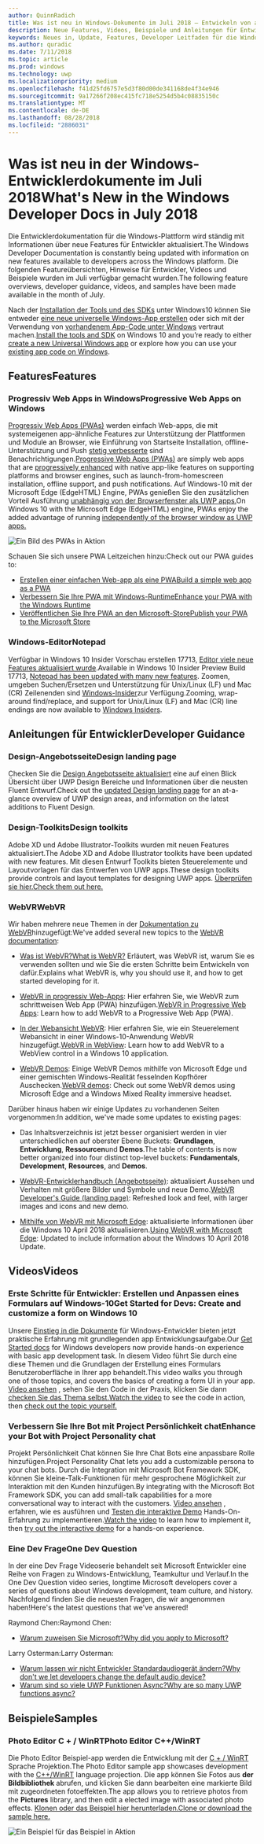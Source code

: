 ```yaml
---
author: QuinnRadich
title: Was ist neu in Windows-Dokumente im Juli 2018 – Entwickeln von apps UWP
description: Neue Features, Videos, Beispiele und Anleitungen für Entwickler wurden in der Windows-10-Entwicklerdokumentation für Juli 2018 hinzugefügt.
keywords: Neues in, Update, Features, Developer Leitfaden für die Windows-10, Juli
ms.author: quradic
ms.date: 7/11/2018
ms.topic: article
ms.prod: windows
ms.technology: uwp
ms.localizationpriority: medium
ms.openlocfilehash: f41d25fd6757e5d3f80d00de341168de4f34e946
ms.sourcegitcommit: 9a17266f208ec415fc718e5254d5b4c08835150c
ms.translationtype: MT
ms.contentlocale: de-DE
ms.lasthandoff: 08/28/2018
ms.locfileid: "2886031"
---
```

# <a name="whats-new-in-the-windows-developer-docs-in-july-2018"></a><span data-ttu-id="68a33-104">Was ist neu in der Windows-Entwicklerdokumente im Juli 2018</span><span class="sxs-lookup"><span data-stu-id="68a33-104">What's New in the Windows Developer Docs in July 2018</span></span>

<span data-ttu-id="68a33-105">Die Entwicklerdokumentation für die Windows-Plattform wird ständig mit Informationen über neue Features für Entwickler aktualisiert.</span><span class="sxs-lookup"><span data-stu-id="68a33-105">The Windows Developer Documentation is constantly being updated with information on new features available to developers across the Windows platform.</span></span> <span data-ttu-id="68a33-106">Die folgenden Featureübersichten, Hinweise für Entwickler, Videos und Beispiele wurden im Juli verfügbar gemacht wurden.</span><span class="sxs-lookup"><span data-stu-id="68a33-106">The following feature overviews, developer guidance, videos, and samples have been made available in the month of July.</span></span>

<span data-ttu-id="68a33-107">Nach der [Installation der Tools und des SDKs](http://go.microsoft.com/fwlink/?LinkId=821431) unter Windows10 können Sie entweder [eine neue universelle Windows-App erstellen](../get-started/create-uwp-apps.md) oder sich mit der Verwendung von [vorhandenem App-Code unter Windows](../porting/index.md) vertraut machen.</span><span class="sxs-lookup"><span data-stu-id="68a33-107">[Install the tools and SDK](http://go.microsoft.com/fwlink/?LinkId=821431) on Windows 10 and you’re ready to either [create a new Universal Windows app](../get-started/create-uwp-apps.md) or explore how you can use your [existing app code on Windows](../porting/index.md).</span></span>

## <a name="features"></a><span data-ttu-id="68a33-108">Features</span><span class="sxs-lookup"><span data-stu-id="68a33-108">Features</span></span>

### <a name="progressive-web-apps-on-windows"></a><span data-ttu-id="68a33-109">Progressiv Web Apps in Windows</span><span class="sxs-lookup"><span data-stu-id="68a33-109">Progressive Web Apps on Windows</span></span>

<span data-ttu-id="68a33-110">[Progressiv Web Apps (PWAs)](https://developer.microsoft.com/windows/pwa) werden einfach Web-apps, die mit systemeigenen app-ähnliche Features zur Unterstützung der Plattformen und Module an Browser, wie Einführung von Startseite Installation, offline-Unterstützung und Push [stetig verbesserte](https://wikipedia.org/wiki/Progressive_enhancement) sind Benachrichtigungen.</span><span class="sxs-lookup"><span data-stu-id="68a33-110">[Progressive Web Apps (PWAs)](https://developer.microsoft.com/windows/pwa) are simply web apps that are [progressively enhanced](https://wikipedia.org/wiki/Progressive_enhancement) with native app-like features on supporting platforms and browser engines, such as launch-from-homescreen installation, offline support, and push notifications.</span></span> <span data-ttu-id="68a33-111">Auf Windows-10 mit der Microsoft Edge (EdgeHTML) Engine, PWAs genießen Sie den zusätzlichen Vorteil Ausführung [unabhängig von der Browserfenster als UWP apps.](https://docs.microsoft.com/microsoft-edge/progressive-web-apps/windows-features)</span><span class="sxs-lookup"><span data-stu-id="68a33-111">On Windows 10 with the Microsoft Edge (EdgeHTML) engine, PWAs enjoy the added advantage of running [independently of the browser window as UWP apps.](https://docs.microsoft.com/microsoft-edge/progressive-web-apps/windows-features)</span></span>

![Ein Bild des PWAs in Aktion](images/progressive-web-apps.jpg)

<span data-ttu-id="68a33-113">Schauen Sie sich unsere PWA Leitzeichen hinzu:</span><span class="sxs-lookup"><span data-stu-id="68a33-113">Check out our PWA guides to:</span></span>

* [<span data-ttu-id="68a33-114">Erstellen einer einfachen Web-app als eine PWA</span><span class="sxs-lookup"><span data-stu-id="68a33-114">Build a simple web app as a PWA</span></span>](https://docs.microsoft.com/microsoft-edge/progressive-web-apps/get-started)
* [<span data-ttu-id="68a33-115">Verbessern Sie Ihre PWA mit Windows-Runtime</span><span class="sxs-lookup"><span data-stu-id="68a33-115">Enhance your PWA with the Windows Runtime</span></span>](https://docs.microsoft.com/en-us/microsoft-edge/progressive-web-apps/windows-features)
* [<span data-ttu-id="68a33-116">Veröffentlichen Sie Ihre PWA an den Microsoft-Store</span><span class="sxs-lookup"><span data-stu-id="68a33-116">Publish your PWA to the Microsoft Store</span></span>](https://docs.microsoft.com/microsoft-edge/progressive-web-apps/microsoft-store)

### <a name="notepad"></a><span data-ttu-id="68a33-117">Windows-Editor</span><span class="sxs-lookup"><span data-stu-id="68a33-117">Notepad</span></span>

<span data-ttu-id="68a33-118">Verfügbar in Windows 10 Insider Vorschau erstellen 17713, [Editor viele neue Features aktualisiert wurde](http://aka.ms/ant-man).</span><span class="sxs-lookup"><span data-stu-id="68a33-118">Available in Windows 10 Insider Preview Build 17713, [Notepad has been updated with many new features](http://aka.ms/ant-man).</span></span> <span data-ttu-id="68a33-119">Zoomen, umgeben Suchen/Ersetzen und Unterstützung für Unix/Linux (LF) und Mac (CR) Zeilenenden sind [Windows-Insider](https://insider.windows.com/)zur Verfügung.</span><span class="sxs-lookup"><span data-stu-id="68a33-119">Zooming, wrap-around find/replace, and support for Unix/Linux (LF) and Mac (CR) line endings are now available to [Windows Insiders](https://insider.windows.com/).</span></span> 

## <a name="developer-guidance"></a><span data-ttu-id="68a33-120">Anleitungen für Entwickler</span><span class="sxs-lookup"><span data-stu-id="68a33-120">Developer Guidance</span></span>

### <a name="design-landing-page"></a><span data-ttu-id="68a33-121">Design-Angebotsseite</span><span class="sxs-lookup"><span data-stu-id="68a33-121">Design landing page</span></span>

<span data-ttu-id="68a33-122">Checken Sie die [Design Angebotsseite aktualisiert](https://developer.microsoft.com/windows/apps/design) eine auf einen Blick Übersicht über UWP Design Bereiche und Informationen über die neusten Fluent Entwurf.</span><span class="sxs-lookup"><span data-stu-id="68a33-122">Check out the [updated Design landing page](https://developer.microsoft.com/windows/apps/design) for an at-a-glance overview of UWP design areas, and information on the latest additions to Fluent Design.</span></span>

### <a name="design-toolkits"></a><span data-ttu-id="68a33-123">Design-Toolkits</span><span class="sxs-lookup"><span data-stu-id="68a33-123">Design toolkits</span></span>

<span data-ttu-id="68a33-124">Adobe XD und Adobe Illustrator-Toolkits wurden mit neuen Features aktualisiert.</span><span class="sxs-lookup"><span data-stu-id="68a33-124">The Adobe XD and Adobe Illustrator toolkits have been updated with new features.</span></span> <span data-ttu-id="68a33-125">Mit diesen Entwurf Toolkits bieten Steuerelemente und Layoutvorlagen für das Entwerfen von UWP apps.</span><span class="sxs-lookup"><span data-stu-id="68a33-125">These design toolkits provide controls and layout templates for designing UWP apps.</span></span> [<span data-ttu-id="68a33-126">Überprüfen sie hier.</span><span class="sxs-lookup"><span data-stu-id="68a33-126">Check them out here.</span></span>](../design/downloads/index.md)

### <a name="webvr"></a><span data-ttu-id="68a33-127">WebVR</span><span class="sxs-lookup"><span data-stu-id="68a33-127">WebVR</span></span>

<span data-ttu-id="68a33-128">Wir haben mehrere neue Themen in der [Dokumentation zu WebVR](https://docs.microsoft.com/microsoft-edge/webvr/
)hinzugefügt:</span><span class="sxs-lookup"><span data-stu-id="68a33-128">We've added several new topics to the [WebVR documentation](https://docs.microsoft.com/microsoft-edge/webvr/
):</span></span>

* [<span data-ttu-id="68a33-129">Was ist WebVR?</span><span class="sxs-lookup"><span data-stu-id="68a33-129">What is WebVR?</span></span>](https://docs.microsoft.com/microsoft-edge/webvr/what-is-webvr
) <span data-ttu-id="68a33-130">Erläutert, was WebVR ist, warum Sie es verwenden sollten und wie Sie die ersten Schritte beim Entwickeln von dafür.</span><span class="sxs-lookup"><span data-stu-id="68a33-130">Explains what WebVR is, why you should use it, and how to get started developing for it.</span></span>

* <span data-ttu-id="68a33-131">[WebVR in progressiv Web-Apps](https://docs.microsoft.com/microsoft-edge/webvr/webvr-in-pwas): Hier erfahren Sie, wie WebVR zum schrittweisen Web App (PWA) hinzufügen.</span><span class="sxs-lookup"><span data-stu-id="68a33-131">[WebVR in Progressive Web Apps](https://docs.microsoft.com/microsoft-edge/webvr/webvr-in-pwas): Learn how to add WebVR to a Progressive Web App (PWA).</span></span>

* <span data-ttu-id="68a33-132">[In der Webansicht WebVR](https://docs.microsoft.com/microsoft-edge/webvr/webvr-in-webview): Hier erfahren Sie, wie ein Steuerelement Webansicht in einer Windows-10-Anwendung WebVR hinzugefügt.</span><span class="sxs-lookup"><span data-stu-id="68a33-132">[WebVR in WebView](https://docs.microsoft.com/microsoft-edge/webvr/webvr-in-webview): Learn how to add WebVR to a WebView control in a Windows 10 application.</span></span>

* <span data-ttu-id="68a33-133">[WebVR Demos](https://docs.microsoft.com/microsoft-edge/webvr/demos): Einige WebVR Demos mithilfe von Microsoft Edge und einer gemischten Windows-Realität fesselnden Kopfhörer Auschecken.</span><span class="sxs-lookup"><span data-stu-id="68a33-133">[WebVR demos](https://docs.microsoft.com/microsoft-edge/webvr/demos): Check out some WebVR demos using Microsoft Edge and a Windows Mixed Reality immersive headset.</span></span>

<span data-ttu-id="68a33-134">Darüber hinaus haben wir einige Updates zu vorhandenen Seiten vorgenommen:</span><span class="sxs-lookup"><span data-stu-id="68a33-134">In addition, we've made some updates to existing pages:</span></span>

* <span data-ttu-id="68a33-135">Das Inhaltsverzeichnis ist jetzt besser organisiert werden in vier unterschiedlichen auf oberster Ebene Buckets: **Grundlagen**, **Entwicklung**, **Ressourcen**und **Demos**.</span><span class="sxs-lookup"><span data-stu-id="68a33-135">The table of contents is now better organized into four distinct top-level buckets: **Fundamentals**, **Development**, **Resources**, and **Demos**.</span></span>

* <span data-ttu-id="68a33-136">[WebVR-Entwicklerhandbuch (Angebotsseite)](https://docs.microsoft.com/microsoft-edge/webvr/): aktualisiert Aussehen und Verhalten mit größere Bilder und Symbole und neue Demo.</span><span class="sxs-lookup"><span data-stu-id="68a33-136">[WebVR Developer's Guide (landing page)](https://docs.microsoft.com/microsoft-edge/webvr/): Refreshed look and feel, with larger images and icons and new demo.</span></span>

* <span data-ttu-id="68a33-137">[Mithilfe von WebVR mit Microsoft Edge](https://docs.microsoft.com/microsoft-edge/webvr/webvr-with-edge): aktualisierte Informationen über die Windows 10 April 2018 aktualisieren.</span><span class="sxs-lookup"><span data-stu-id="68a33-137">[Using WebVR with Microsoft Edge](https://docs.microsoft.com/microsoft-edge/webvr/webvr-with-edge): Updated to include information about the Windows 10 April 2018 Update.</span></span>

## <a name="videos"></a><span data-ttu-id="68a33-138">Videos</span><span class="sxs-lookup"><span data-stu-id="68a33-138">Videos</span></span>

### <a name="get-started-for-devs-create-and-customize-a-form-on-windows-10"></a><span data-ttu-id="68a33-139">Erste Schritte für Entwickler: Erstellen und Anpassen eines Formulars auf Windows-10</span><span class="sxs-lookup"><span data-stu-id="68a33-139">Get Started for Devs: Create and customize a form on Windows 10</span></span>

<span data-ttu-id="68a33-140">Unsere [Einstieg in die Dokumente](../get-started/index.md) für Windows-Entwickler bieten jetzt praktische Erfahrung mit grundlegenden app Entwicklungsaufgabe.</span><span class="sxs-lookup"><span data-stu-id="68a33-140">Our [Get Started docs](../get-started/index.md) for Windows developers now provide hands-on experience with basic app development task.</span></span> <span data-ttu-id="68a33-141">In diesem Video führt Sie durch eine diese Themen und die Grundlagen der Erstellung eines Formulars Benutzeroberfläche in Ihrer app behandelt.</span><span class="sxs-lookup"><span data-stu-id="68a33-141">This video walks you through one of those topics, and covers the basics of creating a form UI in your app.</span></span> <span data-ttu-id="68a33-142">[Video ansehen](https://www.youtube.com/watch?v=AgngKzq4hKI&feature=youtu.be) , sehen Sie den Code in der Praxis, klicken Sie dann [checken Sie das Thema selbst.](http://aka.ms/CreateForms)</span><span class="sxs-lookup"><span data-stu-id="68a33-142">[Watch the video](https://www.youtube.com/watch?v=AgngKzq4hKI&feature=youtu.be) to see the code in action, then [check out the topic yourself.](http://aka.ms/CreateForms)</span></span>

### <a name="enhance-your-bot-with-project-personality-chat"></a><span data-ttu-id="68a33-143">Verbessern Sie Ihre Bot mit Project Persönlichkeit chat</span><span class="sxs-lookup"><span data-stu-id="68a33-143">Enhance your Bot with Project Personality chat</span></span>

<span data-ttu-id="68a33-144">Projekt Persönlichkeit Chat können Sie Ihre Chat Bots eine anpassbare Rolle hinzufügen.</span><span class="sxs-lookup"><span data-stu-id="68a33-144">Project Personality Chat lets you add a customizable persona to your chat bots.</span></span> <span data-ttu-id="68a33-145">Durch die Integration mit Microsoft Bot Framework SDK, können Sie kleine-Talk-Funktionen für mehr gesprochene Möglichkeit zur Interaktion mit den Kunden hinzufügen.</span><span class="sxs-lookup"><span data-stu-id="68a33-145">By integrating with the Microsoft Bot Framework SDK, you can add small-talk capabilities for a more conversational way to interact with the customers.</span></span> <span data-ttu-id="68a33-146">[Video ansehen](https://www.youtube.com/watch?v=5C_uD8g2QKg&feature=youtu.be) , erfahren, wie es ausführen und [Testen die interaktive Demo](http://aka.ms/PersonalityChat) Hands-On-Erfahrung zu implementieren.</span><span class="sxs-lookup"><span data-stu-id="68a33-146">[Watch the video](https://www.youtube.com/watch?v=5C_uD8g2QKg&feature=youtu.be) to learn how to implement it, then [try out the interactive demo](http://aka.ms/PersonalityChat) for a hands-on experience.</span></span>

### <a name="one-dev-question"></a><span data-ttu-id="68a33-147">Eine Dev Frage</span><span class="sxs-lookup"><span data-stu-id="68a33-147">One Dev Question</span></span>

<span data-ttu-id="68a33-148">In der eine Dev Frage Videoserie behandelt seit Microsoft Entwickler eine Reihe von Fragen zu Windows-Entwicklung, Teamkultur und Verlauf.</span><span class="sxs-lookup"><span data-stu-id="68a33-148">In the One Dev Question video series, longtime Microsoft developers cover a series of questions about Windows development, team culture, and history.</span></span> <span data-ttu-id="68a33-149">Nachfolgend finden Sie die neuesten Fragen, die wir angenommen haben!</span><span class="sxs-lookup"><span data-stu-id="68a33-149">Here's the latest questions that we've answered!</span></span>

<span data-ttu-id="68a33-150">Raymond Chen:</span><span class="sxs-lookup"><span data-stu-id="68a33-150">Raymond Chen:</span></span>

* [<span data-ttu-id="68a33-151">Warum zuweisen Sie Microsoft?</span><span class="sxs-lookup"><span data-stu-id="68a33-151">Why did you apply to Microsoft?</span></span>](https://www.youtube.com/watch?v=oL8ymamkEMU&feature=youtu.be)

<span data-ttu-id="68a33-152">Larry Osterman:</span><span class="sxs-lookup"><span data-stu-id="68a33-152">Larry Osterman:</span></span>

* [<span data-ttu-id="68a33-153">Warum lassen wir nicht Entwickler Standardaudiogerät ändern?</span><span class="sxs-lookup"><span data-stu-id="68a33-153">Why don't we let developers change the default audio device?</span></span>](https://www.youtube.com/watch?v=6aNUoVfbnmg&feature=youtu.be)
* [<span data-ttu-id="68a33-154">Warum sind so viele UWP Funktionen Async?</span><span class="sxs-lookup"><span data-stu-id="68a33-154">Why are so many UWP functions async?</span></span>](https://www.youtube.com/watch?v=5M724QIy1Mk&feature=youtu.be)

## <a name="samples"></a><span data-ttu-id="68a33-155">Beispiele</span><span class="sxs-lookup"><span data-stu-id="68a33-155">Samples</span></span>

### <a name="photo-editor-cwinrt"></a><span data-ttu-id="68a33-156">Photo Editor C + / WinRT</span><span class="sxs-lookup"><span data-stu-id="68a33-156">Photo Editor C++/WinRT</span></span>

<span data-ttu-id="68a33-157">Die Photo Editor Beispiel-app werden die Entwicklung mit der [C + / WinRT](../cpp-and-winrt-apis/intro-to-using-cpp-with-winrt.md) Sprache Projektion.</span><span class="sxs-lookup"><span data-stu-id="68a33-157">The Photo Editor sample app showcases development with the [C++/WinRT](../cpp-and-winrt-apis/intro-to-using-cpp-with-winrt.md) language projection.</span></span> <span data-ttu-id="68a33-158">Die app können Sie Fotos aus **der Bildbibliothek** abrufen, und klicken Sie dann bearbeiten eine markierte Bild mit zugeordneten fotoeffekten.</span><span class="sxs-lookup"><span data-stu-id="68a33-158">The app allows you to retrieve photos from the **Pictures** library, and then edit a elected image with associated photo effects.</span></span> [<span data-ttu-id="68a33-159">Klonen oder das Beispiel hier herunterladen.</span><span class="sxs-lookup"><span data-stu-id="68a33-159">Clone or download the sample here.</span></span>](https://github.com/Microsoft/Windows-appsample-photo-editor)

![Ein Beispiel für das Beispiel in Aktion](images/photo-editor-banner.png)
